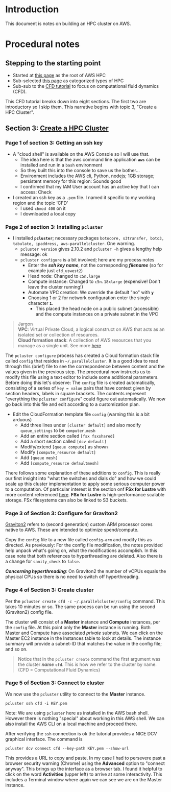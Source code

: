 # Introduction

This document is notes on building an HPC cluster on AWS.

# Procedural notes

## Stepping to the starting point


* Started at [this page](https://aws.amazon.com/hpc/getting-started/) as the root of AWS HPC
* Sub-selected [this page](https://workshops.aws/categories/HPC) as categorized types of HPC
* Sub-sub to the [CFD tutorial](https://cfd-on-pcluster.workshop.aws/) to focus on computational fluid dynamics (CFD).

This CFD tutorial breaks down into eight sections. The first two are introductory so I skip them. This narrative begins with topic 3, "Create a HPC Cluster".

## Section 3: [Create a HPC Cluster](https://cfd-on-pcluster.workshop.aws/hpccluster/hpc-ssh.html)

### Page 1 of section 3: Getting an ssh key

* A "cloud shell" is available on the AWS Console so I will use that. 
    * The idea here is that the aws command line application **`aws`** can be installed and run in a `bash` environment
    * So they built this into the console to save us the bother... 
    * Environment includes the AWS cli, Python, nodejs; 1GB storage; persistent memory for this region: Sounds good
    * I confirmed that my IAM User account has an active key that I can access: Check
* I created an ssh key as a `.pem` file. I named it specific to my working region and the topic 'CFD'
    * I used `chmod 400` on it
    * I downloaded a local copy

### Page 2 of section 3: Installing `pcluster`

* I installed **`pcluster`**; necessary packages `botocore, s3transfer, boto3, tabulate, ipaddress, aws-parallelcluster`. One warning.
    * `pcluster version` gives 2.10.2 and `pcluster -h` gives a lengthy help message: ok
    * `pcluster configure` is a bit involved; here are my process notes
        * Enter the ***ssh key name***, not the corresponding ***filename*** (so for example just `cfd_uswest2`)
        * Head node: Changed to `c5n.large`
        * Compute instance: Changed to `c5n.18xlarge` (expensive! Don't leave the cluster running!)
        * Automate VPC creation: We override the default "no" with **`y`**
        * Choosing 1 or 2 for network configuration enter the single character **`1`**. 
            * This placed the head node on a public subnet (accessible) and the compute instances on a private subnet in the VPC

> Jargon <BR>
> **VPC**: Virtual Private Cloud, a logical construct on AWS that acts as an isolated set or collection of resources.<BR>
> **Cloud formation stack**: A collection of AWS resources that you manage as a single unit. 
> See more [here](https://docs.aws.amazon.com/AWSCloudFormation/latest/UserGuide/stacks.html)

The `pcluster configure` process has created a Cloud formation stack file called `config` that resides in `~/.parallelcluster`. 
It is a good idea to read through this (brief) file to see the correspondence between content and the values given in the previous step.
The procedural now instructs us to modify this file using a text editor to include some additional parameters.
Before doing this let's observe: The `config` file is created automatically, consisting of a series of `key = value` pairs
that have context given by section headers, labels in square brackets. The contents represent "everything the `pcluster configure`"
could figure out automatically. We now go back into this file and edit according to a customization plan. 
   
* Edit the CloudFormation template file `config` (warning this is a bit arduous)
   * Add three lines under `[cluster default]` and also modify `queue_settings` to be `computer,mesh`
   * Add an entire section called `[fsx fsxshared]`
   * Add a short section called `[dcv default]`
   * Modify/extend `[queue compute]` as shown
   * Modify `[compute_resource default]`
   * Add `[queue mesh]`
   * Add `[compute_resource defaultmesh]`
   
   
There follows some explanation of these additions to `config`. This is really our first insight into "what the switches and dials do"
and how we could scale up this cluster implementation to apply some serious computer power to a computation. 
Of particular interest is the section onf **FSx for Lustre**
with more content referenced [here](https://aws.amazon.com/fsx/lustre/). **FSx for Lustre** is high-performance scalable storage.
FSx filesystems can also be linked to S3 buckets. 
   
   
### Page 3 of Section 3: Configure for Graviton2

   
[Graviton2](https://aws.amazon.com/ec2/graviton/)
refers to (second generation) custom ARM processor cores native to AWS. These are intended to optimize spend/compute.
   
   
Copy the `config` file to a new file called `config-arm` and modify this as directed. As previously: For the config
file modification, the notes provided help unpack what's going on, what the modifications accomplish. In this case note
that both references to hyperthreading are deleted. Also there is a change for `sanity_check` to `false`.
   
   
***Concerning hyperthreading***: On Graviton2 the number of vCPUs equals the physical CPUs so there is no need to 
switch off hyperthreading. 
   
   
### Page 4 of Section 3: Create cluster
   
   
Per the `pcluster create cfd -c ~/.parallelcluster/config` command. This takes 10 minutes or so. The same process 
can be run using the second (Graviton2) config file.

The cluster will consist of a **Master** instance and **Compute** instances, per the `config` file. 
At this point only the **Master** instance is running. 
Both Master and Compute have associated *private* subnets. 
We can click on the Master EC2 instance in the Instances table to look at details.
The instance summary will provide a subnet-ID that matches the value in the config file; and so on. 

> Notice that in the `pcluster create` command the first argument was the cluster ***name*** **`cfd`**. 
> This is how we refer to the cluster by name. (CFD = Computational Fluid Dynamics) 
   

### Page 5 of Section 3: Connect to cluster
   
We now use the `pcluster` utility to connect to the **Master** instance.
   
```
pcluster ssh cfd -i KEY.pem
```
   
Note: We are using `pcluster` here as installed in the AWS bash shell. However there is nothing "special" 
about working in this AWS shell. We can also install the AWS CLI on a local machine and proceed there.

   
After verifying the `ssh` connection is ok the tutorial provides a NICE DCV graphical interface. 
The command is
   
```
pcluster dcv connect cfd --key-path KEY.pem --show-url
```
   
This provides a URL to copy and paste. In my case I had to persevere past a browser security warning
(Chrome) using the **Advanced** option to "connect anyway". This brings up the interface as a browser
tab. I found it helpful to click on the word **Activities** (upper left) to arrive at some interactivity. 
This includes a Terminal window where again we can see we are on the Master instance. 


   

   

   

   
   



